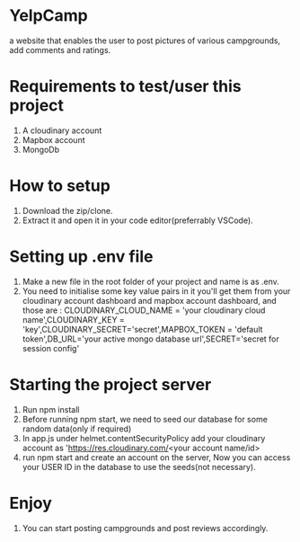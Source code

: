 # YelpCamp
a website that enables the user to post pictures of various campgrounds, add comments and ratings.

# Requirements to test/user this project
1. A cloudinary account
2. Mapbox account
3. MongoDb

# How to setup
1. Download the zip/clone.
2. Extract it and open it in your code editor(preferrably VSCode).

# Setting up .env file
1. Make a new file in the root folder of your project and name is as .env.
2. You need to initialise some key value pairs in it you'll get them from your cloudinary account dashboard and mapbox account dashboard, and those are : CLOUDINARY_CLOUD_NAME = 'your cloudinary cloud name',CLOUDINARY_KEY = 'key',CLOUDINARY_SECRET='secret',MAPBOX_TOKEN = 'default token',DB_URL='your active mongo database url',SECRET='secret for session config'

# Starting the project server
1. Run npm install
2. Before running npm start, we need to seed our database for some random data(only if required)
3. In app.js under helmet.contentSecurityPolicy add your cloudinary account as 'https://res.cloudinary.com/<your account name/id>
4. run npm start and create an account on the server, Now you can access your USER ID in the database to use the seeds(not necessary).

# Enjoy
1. You can start posting campgrounds and post reviews accordingly.
